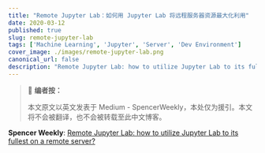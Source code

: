 ```yaml
---
title: "Remote Jupyter Lab：如何用 Jupyter Lab 将远程服务器资源最大化利用"
date: 2020-03-12
published: true
slug: remote-jupyter-lab
tags: ['Machine Learning', 'Jupyter', 'Server', 'Dev Environment']
cover_image: ./images/remote-jupyter-lab.png
canonical_url: false
description: "Remote Jupyter Lab: how to utilize Jupyter Lab to its fullest on a remote server?"
---
```


> 🎃 **编者按：**
>
> 本文原文以英文发表于 Medium - SpencerWeekly，本处仅为援引。本文将不会被翻译，也不会被转载至此中文博客。

**Spencer Weekly**: [Remote Jupyter Lab: how to utilize Jupyter Lab to its fullest on a remote server?](https://medium.com/spencerweekly/remote-jupyter-lab-how-to-utilize-jupyter-lab-to-its-fullest-on-a-remote-server-2a359159d2f6)

